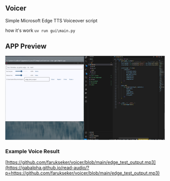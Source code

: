 ## Voicer

Simple Microsoft Edge TTS Voiceover script

how it's work `uv run gui\main.py`

## APP Preview

![preview.png](./preview.png)


### Example Voice Result

[https://github.com/farukseker/voicer/blob/main/edge_test_output.mp3](https://gabalpha.github.io/read-audio/?p=https://github.com/farukseker/voicer/blob/main/edge_test_output.mp3)